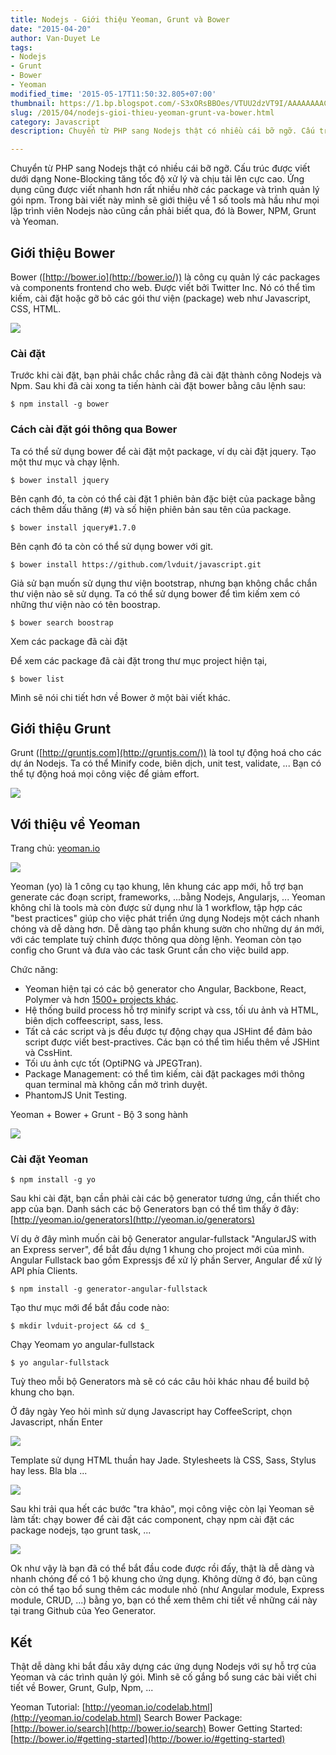 ```yaml
---
title: Nodejs - Giới thiệu Yeoman, Grunt và Bower
date: "2015-04-20"
author: Van-Duyet Le
tags:
- Nodejs
- Grunt
- Bower
- Yeoman
modified_time: '2015-05-17T11:50:32.805+07:00'
thumbnail: https://1.bp.blogspot.com/-S3xORsBBOes/VTUU2dzVT9I/AAAAAAAACTw/v0XhVPBgDfE/s1600/bower.png
slug: /2015/04/nodejs-gioi-thieu-yeoman-grunt-va-bower.html
category: Javascript
description: Chuyển từ PHP sang Nodejs thật có nhiều cái bỡ ngỡ. Cấu trúc được viết dưới dạng None-Blocking tăng tốc độ xử lý và chịu tải lên cực cao. Ứng dụng cũng được viết nhanh hơn rất nhiều nhờ các package và trình quản lý gói npm. Trong bài viết này mình sẽ giới thiệu về 1 số tools mà hầu như mọi lập trình viên Nodejs nào cũng cần phải biết qua, đó là Bower, NPM, Grunt và Yeoman.

---
```


Chuyển từ PHP sang Nodejs thật có nhiều cái bỡ ngỡ. Cấu trúc được viết dưới dạng None-Blocking tăng tốc độ xử lý và chịu tải lên cực cao. Ứng dụng cũng được viết nhanh hơn rất nhiều nhờ các package và trình quản lý gói npm. Trong bài viết này mình sẽ giới thiệu về 1 số tools mà hầu như mọi lập trình viên Nodejs nào cũng cần phải biết qua, đó là Bower, NPM, Grunt và Yeoman.

## Giới thiệu Bower ##

Bower ([http://bower.io](http://bower.io/)) là công cụ quản lý các packages và components frontend cho web. Được viết bởi Twitter Inc. Nó có thể tìm kiếm, cài đặt hoặc gỡ bõ các gói thư viện (package) web như Javascript, CSS, HTML.

![](https://1.bp.blogspot.com/-S3xORsBBOes/VTUU2dzVT9I/AAAAAAAACTw/v0XhVPBgDfE/s1600/bower.png)

### Cài đặt ###

Trước khi cài đặt, bạn phải chắc chắc rằng đã cài đặt thành công Nodejs và Npm. Sau khi đã cài xong ta tiến hành cài đặt bower bằng câu lệnh sau:

```
$ npm install -g bower
```

### Cách cài đặt gói thông qua Bower  ###

Ta có thể sử dụng bower để cài đặt một package, ví dụ cài đặt jquery. Tạo một thư mục và chạy lệnh.

```
$ bower install jquery
```

Bên cạnh đó, ta còn có thể cài đặt 1 phiên bản đặc biệt của package bằng cách thêm dấu thăng (#) và số hiện phiên bản sau tên của package.

```
$ bower install jquery#1.7.0
```

Bên cạnh đó ta còn có thể sử dụng bower với git.

```
$ bower install https://github.com/lvduit/javascript.git
```

Giả sử bạn muốn sử dụng thư viện bootstrap, nhưng bạn không chắc chắn thư viện nào sẽ sử dụng. Ta có thể sử dụng bower để tìm kiếm xem có những thư viện nào có tên boostrap.

```
$ bower search boostrap
```

Xem các package đã cài đặt

Để xem các package đã cài đặt trong thư mục project hiện tại,

```
$ bower list
```

Mình sẽ nói chi tiết hơn về Bower ở một bài viết khác.

## Giới thiệu Grunt ##

Grunt ([http://gruntjs.com](http://gruntjs.com/)) là tool tự động hoá cho các dự án Nodejs. Ta có thể Minify code, biên dịch, unit test, validate, ... Bạn có thể tự động hoá mọi công việc để giảm effort.

![](https://2.bp.blogspot.com/-bEpKWPHnB0k/VTUVwgNafOI/AAAAAAAACT4/WelLMu7wB-U/s1600/grunt.png)

## Với thiệu về Yeoman ##

Trang chủ: [yeoman.io](http://yeoman.io/)

![](https://3.bp.blogspot.com/-iWaRUE9laHg/VTUQLSe3r4I/AAAAAAAACTk/BQhQmLPIiMo/s1600/yeoman.png)

Yeoman (yo) là 1 công cụ tạo khung, lên khung các app mới, hỗ trợ bạn generate các đoạn script, frameworks, ...bằng Nodejs, Angularjs, ... Yeoman không chỉ là tools mà còn được sử dụng như là 1 workflow, tập hợp các "best practices" giúp cho việc phát triển ứng dụng Nodejs một cách nhanh chóng và dễ dàng hơn.
Dễ dàng tạo phần khung sườn cho những dự án mới, với các template tuỳ chỉnh được thông qua dòng lệnh. Yeoman còn tạo config cho Grunt và đưa vào các task Grunt cần cho việc build app.

Chức năng:

- Yeoman hiện tại có các bộ generator cho Angular, Backbone, React, Polymer và hơn [1500+ projects khác](http://yeoman.io/generators). 
- Hệ thống build process hỗ trợ minify script và css, tối ưu ảnh và HTML, biên dịch coffeescript, sass, less.
- Tất cả các script và js đều được tự động chạy qua JSHint để đảm bảo script được viết best-practives. Các bạn có thể tìm hiểu thêm về JSHint và CssHint. 
- Tối ưu ảnh cực tốt (OptiPNG và JPEGTran).
- Package Management: có thể tìm kiếm, cài đặt packages mới thông quan terminal mà không cần mở trình duyệt. 
- PhantomJS Unit Testing.

Yeoman + Bower + Grunt - Bộ 3 song hành

![](https://4.bp.blogspot.com/-RfsS9jWKACs/VTUWnPxbkPI/AAAAAAAACUA/st104-Cz0zg/s1600/workflow.c3cc.jpg)

### Cài đặt Yeoman ###

```
$ npm install -g yo
```

Sau khi cài đặt, bạn cần phải cài các bộ generator tương ứng, cần thiết cho app của bạn.
Danh sách các bộ Generators bạn có thể tìm thấy ở đây: [http://yeoman.io/generators](http://yeoman.io/generators)

Ví dụ ở đây mình muốn cài bộ Generator angular-fullstack "AngularJS with an Express server", để bắt đầu dựng 1 khung cho project mới của mình. Angular Fullstack bao gồm Expressjs để xử lý phần Server, Angular để xử lý API phía Clients.

```
$ npm install -g generator-angular-fullstack
```

Tạo thư mục mới để bắt đầu code nào:

```
$ mkdir lvduit-project && cd $_
```

Chạy Yeomam yo angular-fullstack

```
$ yo angular-fullstack
```

Tuỳ theo mỗi bộ Generators mà sẽ có các câu hỏi khác nhau để build bộ khung cho bạn.

Ở đây ngày Yeo hỏi mình sử dụng Javascript hay CoffeeScript, chọn Javascript, nhấn Enter

![](https://1.bp.blogspot.com/-JS4IVTQ76pE/VTUZ0WWP0sI/AAAAAAAACUM/Y4E3uTeypDc/s1600/yeo-gen-1.png)

Template sử dụng HTML thuần hay Jade.
Stylesheets là CSS, Sass, Stylus hay less.
Bla bla ...

![](https://3.bp.blogspot.com/-v5ljyFQlBCg/VTUbE1af25I/AAAAAAAACUY/Wb39OZzT_cc/s1600/yeo-gen-2.png)

Sau khi trải qua hết các bước "tra khảo", mọi công việc còn lại Yeoman sẽ làm tất: chạy bower để cài đặt các component, chạy npm cài đặt các package nodejs, tạo grunt task, ...

![](https://2.bp.blogspot.com/-rWE7j79ddcs/VTUcP7G-CAI/AAAAAAAACUk/1zpNC_27ZTk/s1600/yeo-gen-3.png)

Ok như vậy là bạn đã có thể bắt đầu code được rồi đấy, thật là dễ dàng và nhanh chóng để có 1 bộ khung cho ứng dụng.
Không dừng ở đó, bạn cũng còn có thể tạo bổ sung thêm các module nhỏ (như Angular module, Express module, CRUD, ...) bằng yo, bạn có thể xem thêm chi tiết về những cái này tại trang Github của Yeo Generator.

## Kết ##
Thật dễ dàng khi bắt đầu xây dựng các ứng dụng Nodejs với sự hỗ trợ của Yeoman và các trình quản lý gói. Mình sẽ cố gắng bổ sung các bài viết chi tiết về Bower, Grunt, Gulp, Npm, ...

Yeoman Tutorial: [http://yeoman.io/codelab.html](http://yeoman.io/codelab.html)
Search Bower Package: [http://bower.io/search](http://bower.io/search)
Bower Getting Started: [http://bower.io/#getting-started](http://bower.io/#getting-started)

